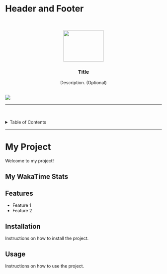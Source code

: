 # Header and Footer

<a name="readme-top"/>

<br/>

<br />
<div align="center">
  <a href="https://github.com/zyx-0314/">
  <!-- Logo or Image -->
    <img src="" alt="" width="130" height="100">
  </a>

  <h3 align="center">Title</h3>
</div>
<div align="center">
  Description. (Optional)
</div>

<br />

![](https://visit-counter.vercel.app/counter.png?page=zyx-0314/Github-Git-Guide)

---

<br />
<br />

<details>
  <summary>Table of Contents</summary>
  <ol>
    <li>
      <a href="#single-layer">Single Layer </a>
    </li>
    <li>
      <a href="#multiple-layer">Multiple Layer</a>
      <ol>
        <li>
          <a href="#sublayer-1">Sub-Layer 1</a>
        </li>
        <li>
          <a href="#sublayer-2">Sub-Layer 2</a>
        </li>
      </ol>
    </li>
  </ol>
</details>

---
# My Project

Welcome to my project!

## My WakaTime Stats


## Features
- Feature 1
- Feature 2

## Installation
Instructions on how to install the project.

## Usage
Instructions on how to use the project.
